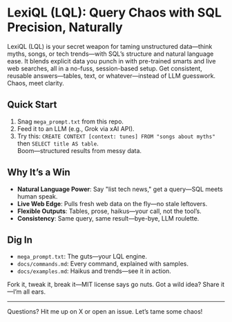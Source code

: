 # LexiQL (LQL): Query Chaos with SQL Precision, Naturally

LexiQL (LQL) is your secret weapon for taming unstructured data—think myths, songs, or tech trends—with SQL’s structure and natural language ease. It blends explicit data you punch in with pre-trained smarts and live web searches, all in a no-fuss, session-based setup. Get consistent, reusable answers—tables, text, or whatever—instead of LLM guesswork. Chaos, meet clarity.

## Quick Start
1. Snag `mega_prompt.txt` from this repo.  
2. Feed it to an LLM (e.g., Grok via xAI API).  
3. Try this: `CREATE CONTEXT [context: tunes] FROM "songs about myths"` then `SELECT title AS table`.  
Boom—structured results from messy data.

## Why It’s a Win
- **Natural Language Power**: Say "list tech news," get a query—SQL meets human speak.  
- **Live Web Edge**: Pulls fresh web data on the fly—no stale leftovers.  
- **Flexible Outputs**: Tables, prose, haikus—your call, not the tool’s.  
- **Consistency**: Same query, same result—bye-bye, LLM roulette.

## Dig In
- `mega_prompt.txt`: The guts—your LQL engine.  
- `docs/commands.md`: Every command, explained with samples.  
- `docs/examples.md`: Haikus and trends—see it in action.

Fork it, tweak it, break it—MIT license says go nuts. Got a wild idea? Share it—I’m all ears.

---
Questions? Hit me up on X or open an issue. Let’s tame some chaos!
